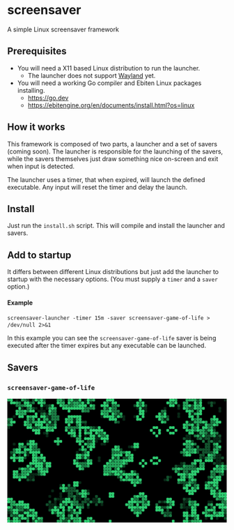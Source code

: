# screensaver

A simple Linux screensaver framework

## Prerequisites

* You will need a X11 based Linux distribution to run the launcher.
    * The launcher does not support [Wayland](https://wayland.freedesktop.org/) yet.
* You will need a working Go compiler and Ebiten Linux packages installing.
    * https://go.dev
    * https://ebitengine.org/en/documents/install.html?os=linux

## How it works

This framework is composed of two parts, a launcher and a set of savers (coming
soon). The launcher is responsible for the launching of the savers, while the
savers themselves just draw something nice on-screen and exit when input is
detected.

The launcher uses a timer, that when expired, will launch the defined
executable. Any input will reset the timer and delay the launch.

## Install

Just run the `install.sh` script. This will compile and install the launcher and
savers.

## Add to startup

It differs between different Linux distributions but just add the launcher to
startup with the necessary options. (You must supply a `timer` and a `saver`
option.)

#### Example

```
screensaver-launcher -timer 15m -saver screensaver-game-of-life > /dev/null 2>&1
```

In this example you can see the `screensaver-game-of-life` saver is being
executed after the timer expires but any executable can be launched.

## Savers

### `screensaver-game-of-life`

![](screen/saver/game_of_life/preview.png)
